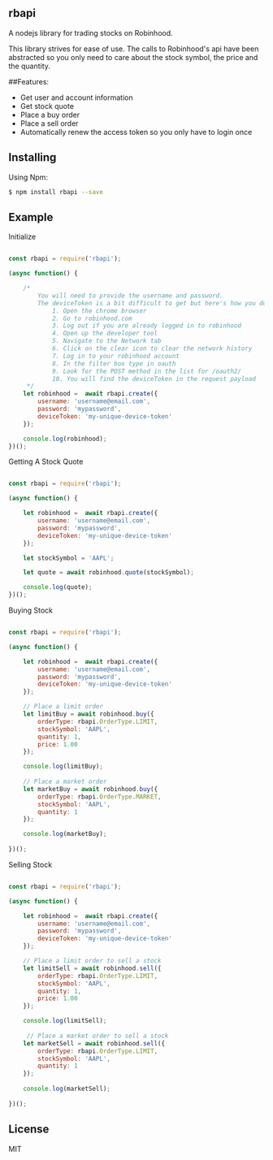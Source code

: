 ## rbapi

A nodejs library for trading stocks on Robinhood.

This library strives for ease of use. The calls to Robinhood's api have been abstracted so you only need to care about the stock symbol, the price and the quantity. 

##Features:
 - Get user and account information  
 - Get stock quote
 - Place a buy order
 - Place a sell order
 - Automatically renew the access token so you only have to login once
  
## Installing

Using Npm:

```bash
$ npm install rbapi --save
```
## Example

Initialize

```js

const rbapi = require('rbapi');

(async function() {

    /*
        You will need to provide the username and password.
        The deviceToken is a bit difficult to get but here's how you do that:
            1. Open the chrome browser
            2. Go to robinhood.com
            3. Log out if you are already logged in to robinhood
            4. Open up the developer tool
            5. Navigate to the Network tab
            6. Click on the clear icon to clear the network history
            7. Log in to your robinhood account
            8. In the filter box type in oauth
            9. Look for the POST method in the list for /oauth2/
            10. You will find the deviceToken in the request payload
     */
    let robinhood =  await rbapi.create({
        username: 'username@email.com',
        password: 'mypassword',
        deviceToken: 'my-unique-device-token'
    });

    console.log(robinhood);
})();

```

Getting A Stock Quote

```js

const rbapi = require('rbapi');

(async function() {

    let robinhood =  await rbapi.create({
        username: 'username@email.com',
        password: 'mypassword',
        deviceToken: 'my-unique-device-token'
    });

    let stockSymbol = 'AAPL';

    let quote = await robinhood.quote(stockSymbol);

    console.log(quote);
})();

```

Buying Stock 

```js

const rbapi = require('rbapi');

(async function() {

    let robinhood =  await rbapi.create({
        username: 'username@email.com',
        password: 'mypassword',
        deviceToken: 'my-unique-device-token'
    });

    // Place a limit order
    let limitBuy = await robinhood.buy({
        orderType: rbapi.OrderType.LIMIT,
        stockSymbol: 'AAPL',
        quantity: 1,
        price: 1.00
    });

    console.log(limitBuy);
    
    // Place a market order
    let marketBuy = await robinhood.buy({
        orderType: rbapi.OrderType.MARKET,
        stockSymbol: 'AAPL',
        quantity: 1
    });

    console.log(marketBuy);
    
})();

```

Selling Stock 

```js

const rbapi = require('rbapi');

(async function() {

    let robinhood =  await rbapi.create({
        username: 'username@email.com',
        password: 'mypassword',
        deviceToken: 'my-unique-device-token'
    });

    // Place a limit order to sell a stock
    let limitSell = await robinhood.sell({
        orderType: rbapi.OrderType.LIMIT,
        stockSymbol: 'AAPL',
        quantity: 1,
        price: 1.00
    });

    console.log(limitSell);
    
     // Place a market order to sell a stock
    let marketSell = await robinhood.sell({
        orderType: rbapi.OrderType.LIMIT,
        stockSymbol: 'AAPL',
        quantity: 1
    });
   
    console.log(marketSell);
    
})();
```

## License

MIT
